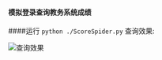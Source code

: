 #### 模拟登录查询教务系统成绩

####运行 
``python ./ScoreSpider.py``
查询效果:

![查询效果](http://ww3.sinaimg.cn/large/c28b7899jw1f6vz3stsdhj20gl0fi0wj.jpg)

